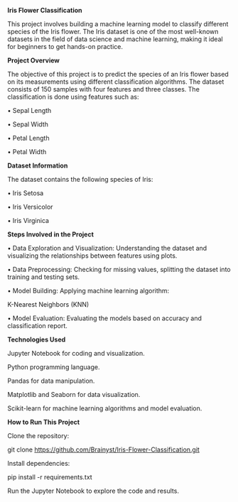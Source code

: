 ****Iris Flower Classification****

This project involves building a machine learning model to classify different species of the Iris flower. The Iris dataset is one of the most well-known datasets in the field of data science and machine learning, making it ideal for beginners to get hands-on practice.

**Project Overview**

The objective of this project is to predict the species of an Iris flower based on its measurements using different classification algorithms. The dataset consists of 150 samples with four features and three classes. The classification is done using features such as:

• Sepal Length

• Sepal Width

• Petal Length

• Petal Width

**Dataset Information**

The dataset contains the following species of Iris:

• Iris Setosa

• Iris Versicolor

• Iris Virginica

**Steps Involved in the Project**

• Data Exploration and Visualization: Understanding the dataset and visualizing the relationships between features using plots.

• Data Preprocessing: Checking for missing values, splitting the dataset into training and testing sets.

• Model Building: Applying machine learning algorithm:

K-Nearest Neighbors (KNN)

• Model Evaluation: Evaluating the models based on accuracy and classification report.

**Technologies Used**

Jupyter Notebook for coding and visualization.

Python programming language.

Pandas for data manipulation.

Matplotlib and Seaborn for data visualization.

Scikit-learn for machine learning algorithms and model evaluation.

**How to Run This Project**

Clone the repository:

git clone https://github.com/Brainyst/Iris-Flower-Classification.git

Install dependencies:

pip install -r requirements.txt

Run the Jupyter Notebook to explore the code and results.
